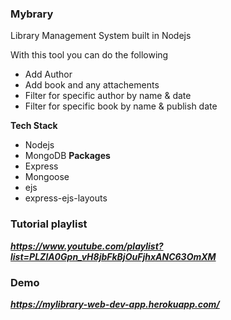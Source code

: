 ### Mybrary
Library Management System built in Nodejs

With this tool you can do the following
- Add Author
- Add book and any attachements
- Filter for specific author by name & date
- Filter for specific book by name & publish date

**Tech Stack** 
- Nodejs
- MongoDB
**Packages**
- Express
- Mongoose
- ejs
- express-ejs-layouts

### Tutorial playlist
***https://www.youtube.com/playlist?list=PLZlA0Gpn_vH8jbFkBjOuFjhxANC63OmXM***

### Demo
 ***https://mylibrary-web-dev-app.herokuapp.com/***
